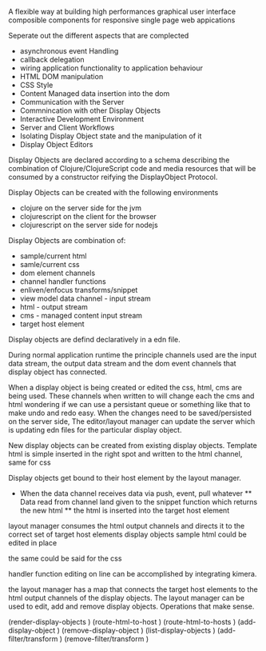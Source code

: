 A flexible way at building high performances graphical user interface composible components for responsive single page web appications

Seperate out the different aspects that are complected
* asynchronous event Handling
* callback delegation
* wiring application functionality to application behaviour
* HTML DOM manipulation
* CSS Style
* Content Managed data insertion into the dom
* Communication with the Server
* Commnincation with other Display Objects
* Interactive Development Environment
* Server and Client Workflows
* Isolating Display Object state and the manipulation of it
* Display Object Editors

Display Objects are declared according to a schema describing the combination of Clojure/ClojureScript code and media resources that will be consumed by
a constructor reifying the DisplayObject Protocol.

Display Objects can be created with the following environments
* clojure on the server side for the jvm
* clojurescript on the client for the browser
* clojurescript on the server side for nodejs

Display Objects are combination of:
* sample/current html
* samle/current css
* dom element channels
* channel handler functions
* enliven/enfocus transforms/snippet
* view model data channel - input stream
* html - output stream
* cms - managed content input stream
* target host element

Display objects are defind declaratively in a edn file.

During normal application runtime the principle channels used are the input data stream, the output data stream
and the dom event channels that display object has connected.

When a display object is being created or edited the css, html, cms are being used.  These channels when written to will change each the cms and html wondering if we can use a persistant queue or something like that to make undo and redo easy.  When the changes need to be saved/persisted on the server side,  The editor/layout manager can update the server which is updating edn files for the particular display object.

New display objects can be created from existing display objects.  Template html is simple inserted in the right spot and written to the html channel, same for css

Display objects get bound to their host element by the layout manager.
* When the data channel receives data via push, event, pull whatever
** Data read from channel land given to the snippet function which returns the new html
** the html is inserted into the target host element

layout manager consumes the html output channels and directs it to the correct set of target host elements
display objects sample html could be edited in place

the same could be said for the css

handler function editing on line can be accomplished by integrating kimera.

the layout manager has a map that connects the target host elements to the html output channels of the display objects.
The layout manager can be used to edit, add and remove display objects.
Operations that make sense.

(render-display-objects )
(route-html-to-host )
(route-html-to-hosts )
(add-display-object  )
(remove-display-object  )
(list-display-objects  )
(add-filter/transform )
(remove-filter/transform )
